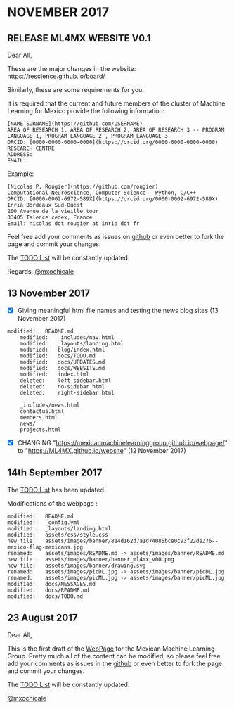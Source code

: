 
# NOVEMBER 2017

## RELEASE ML4MX WEBSITE V0.1 
Dear All,


These are the major changes in the website:
https://rescience.github.io/board/



Similarly, these are some requirements for you:


It is required that the current and future members of the cluster
of Machine Learning for Mexico provide the following information:
```
[NAME SURNAME](https://github.com/USERNAME)
AREA OF RESEARCH 1, AREA OF RESEARCH 2, AREA OF RESEARCH 3 -- PROGRAM LANGUAGE 1, PROGRAM LANGUAGE 2 , PROGRAM LANGUAGE 3
ORCID: [0000-0000-0000-0000](https://orcid.org/0000-0000-0000-0000)
RESEARCH CENTRE
ADDRESS:
EMAIL:
```

Example:
```
[Nicolas P. Rougier](https://github.com/rougier)
Computational Neuroscience, Computer Science - Python, C/C++
ORCID: [0000-0002-6972-589X](https://orcid.org/0000-0002-6972-589X)
Inria Bordeaux Sud-Ouest
200 Avenue de la vieille tour
33405 Talence cedex, France
Email: nicolas dot rougier at inria dot fr
```



Feel free add your comments as issues on [github](https://github.com/ML4MX/website/issues)
or even better to fork the page and commit your changes.

The [TODO List](https://github.com/MexicanMachineLearningGroup/webpage/blob/master/docs/TODO.md)
will be constantly updated.

Regards,
[@mxochicale](https://github.com/mxochicale)






## 13 November 2017

- [X] Giving meaningful html file names and testing the news blog sites (13 November 2017)
```
modified:   README.md
	modified:   _includes/nav.html
	modified:   _layouts/landing.html
	modified:   blog/index.html
	modified:   docs/TODO.md
	modified:   docs/UPDATES.md
	modified:   docs/WEBSITE.md
	modified:   index.html
	deleted:    left-sidebar.html
	deleted:    no-sidebar.html
	deleted:    right-sidebar.html

	_includes/news.html
	contactus.html
	members.html
	news/
	projects.html

```

- [X] CHANGING "https://mexicanmachinelearninggroup.github.io/webpage/"  to "https://ML4MX.github.io/website" (12 November 2017)


## 14th September 2017


The [TODO List](https://github.com/MexicanMachineLearningGroup/webpage/blob/master/docs/TODO.md)
has been updated.

Modifications of the webpage :

```
modified:   README.md
modified:   _config.yml
modified:   _layouts/landing.html
modified:   assets/css/style.css
new file:   assets/images/banner/814d162d7a1d74085bce0c93f22de276--mexico-flag-mexicans.jpg
renamed:    assets/images/README.md -> assets/images/banner/README.md
new file:   assets/images/banner/banner_ml4mx_v00.png
new file:   assets/images/banner/drawing.svg
renamed:    assets/images/picDL.jpg -> assets/images/banner/picDL.jpg
renamed:    assets/images/picML.jpg -> assets/images/banner/picML.jpg
modified:   docs/MESSAGES.md
modified:   docs/README.md
modified:   docs/TODO.md
```





## 23 August 2017

Dear All,

This is the first draft of the [WebPage](https://mexicanmachinelearninggroup.github.io/webpage/)
for the Mexican Machine Learning Group.
Pretty much all of the content can be modified, so please feel free add your
comments as issues in the [github](https://github.com/MexicanMachineLearningGroup/webpage)
or even better to fork the page and commit your changes.

The [TODO List](https://github.com/MexicanMachineLearningGroup/webpage/blob/master/docs/TODO.md)
will be constantly updated.

[@mxochicale](https://github.com/mxochicale)
